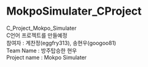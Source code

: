 # MokpoSimulater_CProject
C_Project_Mokpo_Simulater <br>
C언어 프로젝트를 만들예정 <br> 
참여자 : 계찬정(eggfry313), 송현우(googoo81) <br>
Team Name : 방주탑승한 현우 <br>
Project name : Mokpo Simulater <br>
